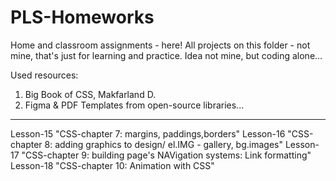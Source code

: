 # PLS-Homeworks
Home and classroom assignments - here! 
All projects on this folder - not mine, that's just for learning and practice.  Idea not mine, but coding alone...

Used resources: 
1. Big Book of CSS, Makfarland D.
2. Figma & PDF Templates from open-source libraries...
--------------
Lesson-15 "CSS-chapter 7: margins, paddings,borders"
Lesson-16 "CSS-chapter 8: adding graphics to design/ el.IMG - gallery, bg.images"
Lesson-17 "CSS-chapter 9: building page's NAVigation systems: Link formatting"
Lesson-18 "CSS-chapter 10: Animation with CSS"